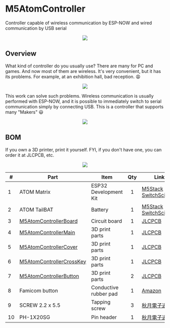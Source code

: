 # M5AtomController
Controller capable of wireless communication by ESP-NOW and wired communication by USB serial
<p align="center">
<img src="https://github.com/CH1H160/M5AtomController/assets/30834673/7919ef57-6764-4c5b-a58a-a83fd1b61450" />
</p>

## Overview
What kind of controller do you usually use? There are many for PC and games. And now most of them are wireless.
It's very convenient, but it has its problems. For example, at an exhibition hall, bad reception. :weary: 
<p align="center">
<img src="https://github.com/CH1H160/M5AtomController/assets/30834673/aa51af44-07ed-4274-85c2-63b85a68ce87" />
</p>

This work can solve such problems. Wireless communication is usually performed with ESP-NOW, and it is possible to immediately switch to serial communication simply by connecting USB.
This is a controller that supports many "Makers" :smiley:
<p align="center">
<img src="https://github.com/CH1H160/M5AtomController/assets/30834673/a0c39641-2ac3-4408-9ca3-fa170d2c1699" />
</p>

## BOM
If you own a 3D printer, print it yourself. 
FYI, if you don't have one, you can order it at JLCPCB, etc.

<p align="center">
<img src="https://github.com/CH1H160/M5AtomController/assets/30834673/32aceb86-adaa-4f06-a968-cb183c67a7b9" />
</p>

|  #  |                               Part                                |         Item          |  Qty  |                                                      Link                                                      |
| --- | ----------------------------------------------------------------- | --------------------- | :---: | -------------------------------------------------------------------------------------------------------------- |
| 1   | ATOM Matrix                                                       | ESP32 Development Kit |   1   | [M5Stack](https://shop.m5stack.com/products/atom-matrix-esp32-development-kit) , [SwitchScience](ssci.to/6260) |
| 2   | ATOM TailBAT                                                      | Battery               |   1   | [M5Stack](https://shop.m5stack.com/products/atom-tailbat) , [SwitchScience](ssci.to/6348)                      |
| 3   | [M5AtomControllerBoard](electronics/)                             | Circuit board         |   1   | [JLCPCB](https://jlcpcb.com/)                                                                                  |
| 4   | [M5AtomControllerMain](3d-model/M5AtomControllerMain.stl/)        | 3D print parts        |   1   | [JLCPCB](https://jlcpcb.com/)                                                                                  |
| 5   | [M5AtomControllerCover](3d-model/M5AtomControllerCover.stl)       | 3D print parts        |   1   | [JLCPCB](https://jlcpcb.com/)                                                                                  |
| 6   | [M5AtomControllerCrossKey](3d-model/M5AtomControllerCrossKey.stl) | 3D print parts        |   1   | [JLCPCB](https://jlcpcb.com/)                                                                                  |
| 7   | [M5AtomControllerButton](3d-model/M5AtomControllerButton.stl)     | 3D print parts        |   2   | [JLCPCB](https://jlcpcb.com/)                                                                                  |
| 8   | Famicom button                                                    | Conductive rubber pad |   1   | [Amazon](www.amazon.co.jp/dp/B01MXDIUC3)                                                                       |
| 9   | SCREW 2.2 x 5.5                                                   | Tapping screw         |   3   | [秋月電子通商](https://akizukidenshi.com/catalog/g/gP-10223/)                                                  |
| 10  | PH-1X20SG                                                         | Pin header            |   1   | [秋月電子通商](https://akizukidenshi.com/catalog/g/gC-16590/)                                                  |

